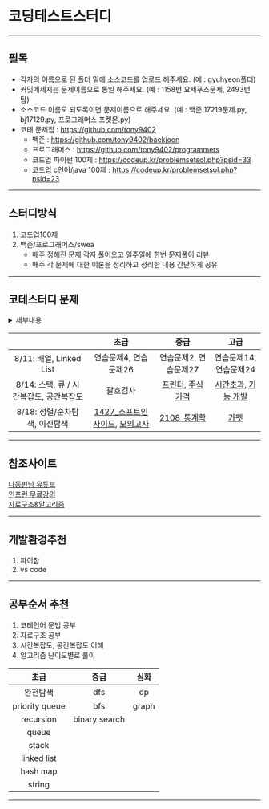 # 코딩테스트스터디
---
## __필독__
- 각자의 이름으로 된 폴더 밑에 소스코드를 업로드 해주세요. (예 : gyuhyeon폴더)   
- 커밋메세지는 문제이름으로 통일 해주세요. (예 : 1158번 요세푸스문제, 2493번 탑)  
- 소스코드 이름도 되도록이면 문제이름으로 해주세요. (예 : 백준 17219문제.py, bj17129.py, 프로그래머스 포켓몬.py)
- 코테 문제집 : https://github.com/tony9402
    - 백준 : https://github.com/tony9402/baekjoon
    - 프로그래머스 : https://github.com/tony9402/programmers
    -  코드업 파이썬 100제 : https://codeup.kr/problemsetsol.php?psid=33
    -  코드업 c언어/java 100제 : https://codeup.kr/problemsetsol.php?psid=23
---
## __스터디방식__
1. 코드업100제
2. 백준/프로그래머스/swea
    -  매주 정해진 문제 각자 풀어오고 일주일에 한번 문제풀이 리뷰
    -  매주 각 문제에 대한 이론을 정리하고 정리한 내용 간단하게 공유
---
## __코테스터디 문제__
<details>
<summary>세부내용</summary>
<div markdown="1">

<br/>
    
1. 사이트 주소: https://swexpertacademy.com/
2. 들어가는 방법: 로그인 -> Learn -> Course -> Programming Beginner -> Python programming 기초(2)
3. 자료구조- [리스트, 튜플 문제풀이](https://swexpertacademy.com/main/learn/course/subjectDetail.do?courseId=AVuPDAe6AATw5UW6&subjectId=AWT4IN2a2nIDFAVT#)

8/14: 스택, 큐

프로그래머스
1. 사이트 주소: https://programmers.co.kr/
2. 들어가는 방법: 로그인 -> 우측상단 ≡ 클릭 -> 코딩테스트 연습 -> 스택/큐
3. 바로가기 링크: [스택, 큐](https://programmers.co.kr/learn/courses/30/parts/12081#)
</div>
</details>

||초급|중급|고급|
|:---:|:---:|:---:|:---:|
|8/11: 배열, Linked List|연습문제4, 연습문제26|연습문제2, 연습문제27|연습문제14, 연습문제24|
|8/14: 스택, 큐 / 시간복잡도, 공간복잡도|괄호검사|[프린터](https://programmers.co.kr/learn/courses/30/lessons/42587), [주식 가격](https://programmers.co.kr/learn/courses/30/lessons/42584)|[시간초과](https://www.acmicpc.net/problem/11332), [기능 개발](https://programmers.co.kr/learn/courses/30/lessons/42586)|
|8/18: 정렬/순차탐색, 이진탐색|[1427_소프트인사이드](https://www.acmicpc.net/problem/1427), [모의고사](https://programmers.co.kr/learn/courses/30/lessons/42840)|[2108_통계학](https://www.acmicpc.net/problem/2108)|[카펫](https://programmers.co.kr/learn/courses/30/lessons/42842)|

---
## __참조사이트__
[나동빈님 유튜브](https://www.youtube.com/watch?v=qQ5iLNjpxSk)  
[인프런 무료강의](https://www.inflearn.com/course/%EC%95%8C%EA%B3%A0%EB%A6%AC%EC%A6%98-%EA%B0%95%EC%A2%8C/)  
[자료구조&알고리즘](https://gmlwjd9405.github.io/2017/10/01/basic-concepts-of-development-algorithm.html)

---
## __개발환경추천__
1. 파이참
2. vs code
---
## __공부순서 추천__
1. 코테언어 문법 공부
2. 자료구조 공부
3. 시간복잡도, 공간복잡도 이해
4. 알고리즘 난이도별로 풀이  

|초급|중급|심화|
|:---:|:---:|:---:|
|완전탐색|dfs|dp|
|priority queue|bfs|graph|
|recursion|binary search||
|queue|||
|stack|||
|linked list|||
|hash map|||
|string|||

---
